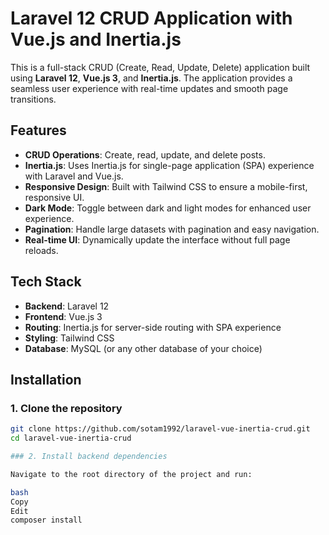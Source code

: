 # Laravel 12 CRUD Application with Vue.js and Inertia.js

This is a full-stack CRUD (Create, Read, Update, Delete) application built using **Laravel 12**, **Vue.js 3**, and **Inertia.js**. The application provides a seamless user experience with real-time updates and smooth page transitions.

## Features

- **CRUD Operations**: Create, read, update, and delete posts.
- **Inertia.js**: Uses Inertia.js for single-page application (SPA) experience with Laravel and Vue.js.
- **Responsive Design**: Built with Tailwind CSS to ensure a mobile-first, responsive UI.
- **Dark Mode**: Toggle between dark and light modes for enhanced user experience.
- **Pagination**: Handle large datasets with pagination and easy navigation.
- **Real-time UI**: Dynamically update the interface without full page reloads.

## Tech Stack

- **Backend**: Laravel 12
- **Frontend**: Vue.js 3
- **Routing**: Inertia.js for server-side routing with SPA experience
- **Styling**: Tailwind CSS
- **Database**: MySQL (or any other database of your choice)

## Installation

### 1. Clone the repository

```bash
git clone https://github.com/sotam1992/laravel-vue-inertia-crud.git
cd laravel-vue-inertia-crud

### 2. Install backend dependencies

Navigate to the root directory of the project and run:

bash
Copy
Edit
composer install


